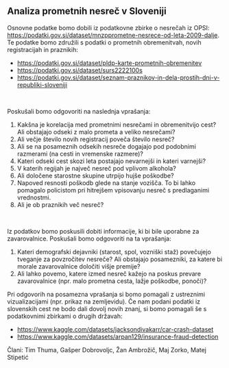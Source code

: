 ## Analiza prometnih nesreč v Sloveniji

Osnovne podatke bomo dobili iz podatkovne zbirke o nesrečah iz OPSI: https://podatki.gov.si/dataset/mnzpprometne-nesrece-od-leta-2009-dalje. Te podatke bomo združili s podatki o prometnih obremenitvah, novih registracijah in praznikih:
- https://podatki.gov.si/dataset/pldp-karte-prometnih-obremenitev
- https://podatki.gov.si/dataset/surs2222100s
- https://podatki.gov.si/dataset/seznam-praznikov-in-dela-prostih-dni-v-republiki-sloveniji

<br>

Poskušali bomo odgovoriti na naslednja vprašanja:
1. Kakšna je korelacija med prometnimi nesrečami in obremenitvijo cest? Ali obstajajo odseki z malo prometa a veliko nesrečami?
2. Ali večje število novih registracij poveča število nesreč?
3. Ali se na posameznih odsekih nesreče dogajajo pod podobnimi razmerami (na cesti in vremenske razmere)?
4. Kateri odseki cest skozi leta postajajo nevarnejši in kateri varnejši?
5. V katerih regijah je največ nesreč pod vplivom alkohola?
6. Ali določene starostne skupine utrpijo hujše poškodbe?
7. Napoved resnosti poškodb glede na stanje vozišča. To bi lahko pomagalo policistom pri hitrejšem vpisovanju nesreč s predlaganimi vrednostmi.
8. Ali je ob praznikih več nesreč?

<br>

Iz podatkov bomo poskusili dobiti informacije, ki bi bile uporabne za zavarovalnice. Poskušali bomo odgovoriti na ta vprašanja:
1. Kateri demografski dejavniki (starost, spol, vozniški staž) povečujejo tveganje za povzročitev nesreče? Ali obstajajo posamezniki, za katere bi morale zavarovalnice določiti višje premije?
2. Ali lahko povemo, katere izmed nesreč kažejo na poskus prevare zavarovalnice (npr. malo prometna cesta, lažje poškodbe, ponoči)?


Pri odgovorih na posamezna vprašanja si bomo pomagali z ustreznimi vizualizacijami (npr. prikaz na zemljevidu). Če nam podani podatki iz slovenskih cest ne bodo dali dovolj novih znanj, si bomo pomagali še s podatkovnimi zbirkami o drugih državah:
- https://www.kaggle.com/datasets/jacksondivakarr/car-crash-dataset
- https://www.kaggle.com/datasets/arpan129/insurance-fraud-detection

Člani: Tim Thuma, Gašper Dobrovoljc, Žan Ambrožič, Maj Zorko, Matej Stipetić
